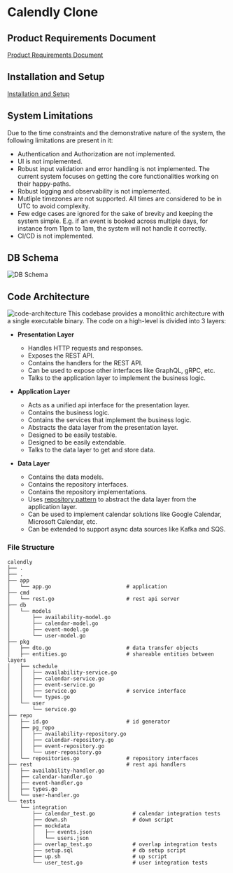 # Calendly Clone
## Product Requirements Document

[Product Requirements Document](./PRD.md)

## Installation and Setup

[Installation and Setup](./Setup.md)

## System Limitations
Due to the time constraints and the demonstrative nature of the system, the following limitations are present in it:
- Authentication and Authorization are not implemented.
- UI is not implemented.
- Robust input validation and error handling is not implemented. The current system focuses on getting the core functionalities working on their happy-paths.
- Robust logging and observability is not implemented.
- Mutliple timezones are not supported. All times are considered to be in UTC to avoid complexity.
- Few edge cases are ignored for the sake of brevity and keeping the system simple. E.g. if an event is booked across multiple days, for instance from 11pm to 1am, the system will not handle it correctly.
- CI/CD is not implemented.

## DB Schema
![DB Schema](https://github.com/user-attachments/assets/e8aaafe8-3110-4939-af95-37b301d4934f)

## Code Architecture
![code-architecture](https://github.com/user-attachments/assets/03c0b284-44e7-4a6c-9bd8-06b0adb55414)
This codebase provides a monolithic architecture with a single executable binary. The code on a high-level is divided into 3 layers:

- **Presentation Layer**
  - Handles HTTP requests and responses.
  - Exposes the REST API.
  - Contains the handlers for the REST API.
  - Can be used to expose other interfaces like GraphQL, gRPC, etc.
  - Talks to the application layer to implement the business logic.

- **Application Layer**
  - Acts as a unified api interface for the presentation layer.
  - Contains the business logic.
  - Contains the services that implement the business logic.
  - Abstracts the data layer from the presentation layer.
  - Designed to be easily testable.
  - Designed to be easily extendable.
  - Talks to the data layer to get and store data.

- **Data Layer**
  - Contains the data models.
  - Contains the repository interfaces.
  - Contains the repository implementations.
  - Uses [repository pattern](https://www.umlboard.com/design-patterns/repository.html) to abstract the data layer from the application layer.
  - Can be used to implement calendar solutions like Google Calendar, Microsoft Calendar, etc.
  - Can be extended to support async data sources like Kafka and SQS.

### File Structure
```
calendly
├── .
├── .
├── app
│   └── app.go                        # application
├── cmd
│   └── rest.go                       # rest api server
├── db
│   └── models
│       ├── availability-model.go
│       ├── calendar-model.go
│       ├── event-model.go
│       └── user-model.go
├── pkg
│   ├── dto.go                        # data transfer objects
│   ├── entities.go                   # shareable entities between layers
│   ├── schedule
│   │   ├── availability-service.go
│   │   ├── calendar-service.go
│   │   ├── event-service.go
│   │   ├── service.go                # service interface
│   │   └── types.go
│   └── user
│       └── service.go
├── repo
│   ├── id.go                         # id generator
│   ├── pg_repo
│   │   ├── availability-repository.go
│   │   ├── calendar-repository.go
│   │   ├── event-repository.go
│   │   └── user-repository.go
│   └── repositories.go               # repository interfaces
├── rest                              # rest api handlers
│   ├── availability-handler.go
│   ├── calendar-handler.go
│   ├── event-handler.go
│   ├── types.go
│   └── user-handler.go
└── tests
    └── integration
        ├── calendar_test.go            # calendar integration tests
        ├── down.sh                     # down script
        ├── mockdata
        │   ├── events.json
        │   └── users.json
        ├── overlap_test.go             # overlap integration tests
        ├── setup.sql                   # db setup script
        ├── up.sh                       # up script
        └── user_test.go                # user integration tests
```
